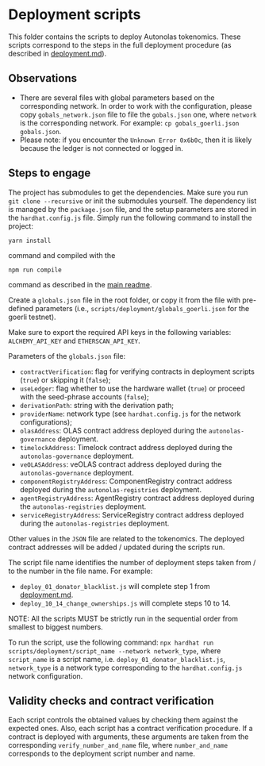 # Deployment scripts
This folder contains the scripts to deploy Autonolas tokenomics. These scripts correspond to the steps in the full deployment procedure (as described in [deployment.md](https://github.com/valory-xyz/autonolas-tokenomics/blob/main/docs/deployment.md)).

## Observations
- There are several files with global parameters based on the corresponding network. In order to work with the configuration, please copy `gobals_network.json` file to file the `gobals.json` one, where `network` is the corresponding network. For example: `cp gobals_goerli.json gobals.json`.
- Please note: if you encounter the `Unknown Error 0x6b0c`, then it is likely because the ledger is not connected or logged in.

## Steps to engage
The project has submodules to get the dependencies. Make sure you run `git clone --recursive` or init the submodules yourself.
The dependency list is managed by the `package.json` file, and the setup parameters are stored in the `hardhat.config.js` file.
Simply run the following command to install the project:
```
yarn install
```
command and compiled with the
```
npm run compile
```
command as described in the [main readme](https://github.com/valory-xyz/autonolas-tokenomics/blob/main/README.md).


Create a `globals.json` file in the root folder, or copy it from the file with pre-defined parameters (i.e., `scripts/deployment/globals_goerli.json` for the goerli testnet).

Make sure to export the required API keys in the following variables: `ALCHEMY_API_KEY` and `ETHERSCAN_API_KEY`.

Parameters of the `globals.json` file:
- `contractVerification`: flag for verifying contracts in deployment scripts (`true`) or skipping it (`false`);
- `useLedger`: flag whether to use the hardware wallet (`true`) or proceed with the seed-phrase accounts (`false`);
- `derivationPath`: string with the derivation path;
- `providerName`: network type (see `hardhat.config.js` for the network configurations);
- `olasAddress`: OLAS contract address deployed during the `autonolas-governance` deployment.
- `timelockAddress`: Timelock contract address deployed during the `autonolas-governance` deployment.
- `veOLASAddress`: veOLAS contract address deployed during the `autonolas-governance` deployment.
- `componentRegistryAddress`: ComponentRegistry contract address deployed during the `autonolas-registries` deployment.
- `agentRegistryAddress`: AgentRegistry contract address deployed during the `autonolas-registries` deployment.
- `serviceRegistryAddress`: ServiceRegistry contract address deployed during the `autonolas-registries` deployment.

Other values in the `JSON` file are related to the tokenomics. The deployed contract addresses will be added / updated during the scripts run.

The script file name identifies the number of deployment steps taken from / to the number in the file name. For example:
- `deploy_01_donator_blacklist.js` will complete step 1 from [deployment.md](https://github.com/valory-xyz/autonolas-tokenomics/blob/main/docs/deployment.md).
- `deploy_10_14_change_ownerships.js` will complete steps 10 to 14.

NOTE: All the scripts MUST be strictly run in the sequential order from smallest to biggest numbers.

To run the script, use the following command:
`npx hardhat run scripts/deployment/script_name --network network_type`,
where `script_name` is a script name, i.e. `deploy_01_donator_blacklist.js`, `network_type` is a network type corresponding to the `hardhat.config.js` network configuration.

## Validity checks and contract verification
Each script controls the obtained values by checking them against the expected ones. Also, each script has a contract verification procedure.
If a contract is deployed with arguments, these arguments are taken from the corresponding `verify_number_and_name` file, where `number_and_name` corresponds to the deployment script number and name.





